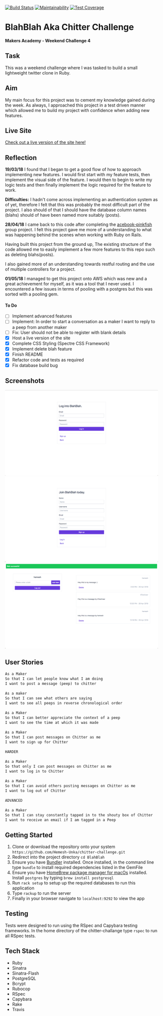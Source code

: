 [![Build Status](https://travis-ci.org/makersacademy/chitter-challenge.svg?branch=master)](https://travis-ci.org/makersacademy/chitter-challenge) [![Maintainability](https://api.codeclimate.com/v1/badges/bcb14df222436245f691/maintainability)](https://codeclimate.com/github/Hemesh-Unka/BlahBlah/maintainability) [![Test Coverage](https://api.codeclimate.com/v1/badges/bcb14df222436245f691/test_coverage)](https://codeclimate.com/github/Hemesh-Unka/BlahBlah/test_coverage)

#  BlahBlah Aka Chitter Challenge
**Makers Academy - Weekend Challenge 4**

## Task

This was a weekend challenge where I was tasked to build a small lightweight twitter clone in Ruby.

## Aim
My main focus for this project was to cement my knowledge gained during the week. As always, I approached this project in a test driven manner which allowed me to build my project with confidence when adding new features.

## Live Site

[Check out a live version of the site here!](http://blahblah.eu-west-2.elasticbeanstalk.com)

## Reflection

**19/03/18**
I found that I began to get a good flow of how to approach implementing new features. I would first start with my feature tests, then implement the visual side of the feature. I would then to begin to write my logic tests and then finally implement the logic required for the feature to work.

**Difficulties:** I hadn't come across implementing an authentication system as of yet, therefore I felt that this was probably the most difficult part of the project. I also should of that I should have the database column names (blahs) should of have been named more suitably (posts).

**28/04/18**
I came back to this code after completing the [acebook-pinkfish](https://github.com/Hemesh-Unka/acebook-pinkfish) group project. I felt this project gave me more of a understanding to what was happening behind the scenes when working with Ruby on Rails.

Having built this project from the ground up, The existing structure of the code allowed me to easily implement a few more features to this repo such as deleting blahs(posts).

I also gained more of an understanding towards restful routing and the use of multiple controllers for a project.

**01/05/18**
I managed to get this project onto AWS which was new and a great achievement for myself, as it was a tool that I never used. I encountered a few issues in terms of pooling with a postgres but this was sorted with a pooling gem.

#### To Do
- [ ] Implement advanced features
- [ ] Implement: In order to start a conversation as a maker I want to reply to a peep from another maker
- [ ] Fix: User should not be able to register with blank details
- [x] Host a live version of the site
- [x] Complete CSS Styling (Spectre CSS Framework)
- [x] Implement delete blah feature
- [x] Finish README
- [x] Refactor code and tests as required
- [x] Fix database build bug

## Screenshots
![Log in](images/log-in.png "Screenshot - Login")
![Sign up](images/sign-up.png "Screenshot - Sign up")
![Homepage](images/homepage.png "Screenshot - Homepage")

## User Stories
```
As a Maker
So that I can let people know what I am doing  
I want to post a message (peep) to chitter

As a maker
So that I can see what others are saying  
I want to see all peeps in reverse chronological order

As a Maker
So that I can better appreciate the context of a peep
I want to see the time at which it was made

As a Maker
So that I can post messages on Chitter as me
I want to sign up for Chitter

HARDER

As a Maker
So that only I can post messages on Chitter as me
I want to log in to Chitter

As a Maker
So that I can avoid others posting messages on Chitter as me
I want to log out of Chitter

ADVANCED

As a Maker
So that I can stay constantly tapped in to the shouty box of Chitter
I want to receive an email if I am tagged in a Peep
```

## Getting Started
1. Clone or download the repository onto your system `https://github.com/Hemesh-Unka/chitter-challenge.git`
2. Redirect into the project directory `cd BlahBlah`
3. Ensure you have [Bundler](http://bundler.io/) installed. Once installed, in the command line type `bundle` to install required dependencies listed in the GemFile
4. Ensure you have [HomeBrew package manager for macOs](https://brew.sh/) installed. Install `postgres` by typing `brew install postgresql`
5. Run `rack setup` to setup up the required databases to run this application
4. Type `rackup` to run the server
5. Finally in your browser navigate to `localhost:9292` to view the app

## Testing
Tests were designed to run using the RSpec and Capybara testing frameworks. In the home directory of the chitter-challange type `rspec` to run all RSpec tests.

## Tech Stack

* Ruby
* Sinatra
* Sinatra-Flash
* PostgreSQL
* Bcrypt
* Rubocop
* RSpec
* Capybara
* Rake
* Travis
